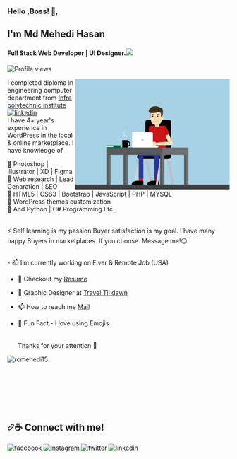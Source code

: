 ### Hello ,Boss! 👋,
## I'm Md Mehedi Hasan 
#### Full Stack Web Developer | UI Designer.<img src="https://github.com/rudrabarad/rudrabarad/blob/master/Assets/Developer.gif" width="30px">
![Profile views](https://gpvc.arturio.dev/rcmehedi15)  

<img align="right" alt="Coder GIF" height=250 width=350 src="Assets/an.gif" />

I completed diploma in engineering computer department from  [Infra polytechnic institute]([https://www.infra.edu.bd/)[<img src='https://cdn.icon-icons.com/icons2/1886/PNG/512/nose_120696.png' alt='linkedin' height='40' target="_blank">](https://icon-library.com/images/institution-icon/institution-icon-27.jpg) <br>
I have 4+ year's experience in WordPress in the local & online marketplace.  I have knowledge of 
<br>

🎴 Photoshop  | Illustrator | XD | Figma  <br>
🎴 Web research | Lead Genaration | SEO <br>
🎴 HTML5 | CSS3 | Bootstrap | JavaScript | PHP | MYSQL   <br>
🎴 WordPress themes customization  <br>
🎴 And Python | C# Programming   Etc. <br> 

<br> ⚡ Self learning is my passion Buyer satisfaction is my goal. I have many happy Buyers in marketplaces. If you choose. Message me!😊 <br>

<br>
- 📫 I’m currently working on Fiver & Remote Job (USA) 


- 📝 Checkout my [Resume](https://drive.google.com/file/d/1nh29Ipl0E84GvJP66yK-iaKaPOsWqUQL/view?usp=sharing)


- :art: Graphic Designer at [Travel Til dawn](https://www.traveltildawn.com/) 
- 📫 How to reach me [Mail](mailto:mdmehedihasan20188@gmail.com)
- :sparkling_heart: Fun Fact - I love using Emojis <br><br><br>
Thanks for your attention 👋
<p><img align="left" src="https://github-readme-stats.vercel.app/api/top-langs?username=rcmehedi15&show_icons=true&locale=en&layout=compact" alt="rcmehedi15" /></p><br><br><br><br><br><br><br>

<h2 dir="auto"><a id="user-content--connect-with-me" class="anchor" aria-hidden="true" href="#-connect-with-me"><svg class="octicon octicon-link" viewBox="0 0 16 16" version="1.1" width="16" height="16" aria-hidden="true"><path fill-rule="evenodd" d="M7.775 3.275a.75.75 0 001.06 1.06l1.25-1.25a2 2 0 112.83 2.83l-2.5 2.5a2 2 0 01-2.83 0 .75.75 0 00-1.06 1.06 3.5 3.5 0 004.95 0l2.5-2.5a3.5 3.5 0 00-4.95-4.95l-1.25 1.25zm-4.69 9.64a2 2 0 010-2.83l2.5-2.5a2 2 0 012.83 0 .75.75 0 001.06-1.06 3.5 3.5 0 00-4.95 0l-2.5 2.5a3.5 3.5 0 004.95 4.95l1.25-1.25a.75.75 0 00-1.06-1.06l-1.25 1.25a2 2 0 01-2.83 0z"></path></svg></a><g-emoji class="g-emoji" alias="coffee" fallback-src="https://github.githubassets.com/images/icons/emoji/unicode/2615.png">☕</g-emoji> Connect with me!</h2>

<p dir="auto"><a href="https://www.facebook.com/rcmehedi15" rel="nofollow"><img src="https://camo.githubusercontent.com/2d1ffa69dd491ebeca01b2098cf8233dd09950ff5895abccd5b455ca442abc59/68747470733a2f2f696d672e736869656c64732e696f2f62616467652f46616365626f6f6b2d3138373746323f7374796c653d666f722d7468652d6261646765266c6f676f3d66616365626f6f6b266c6f676f436f6c6f723d7768697465" alt="facebook" height="40" style="max-width: 100%;"></a>  <a href="https://www.instagram.com/rcmehedi15/" rel="nofollow"><img src="https://camo.githubusercontent.com/b3d4671768bd0f9b6c8f410a25a96e0c5a4d135208d8910461e986f97e7985ab/68747470733a2f2f696d672e736869656c64732e696f2f62616467652f496e7374616772616d2d4534343035463f7374796c653d666f722d7468652d6261646765266c6f676f3d696e7374616772616d266c6f676f436f6c6f723d7768697465" alt="instagram" height="40" style="max-width: 100%;"></a>  <a href="https://twitter.com/rcmehedi15" rel="nofollow"><img src="https://camo.githubusercontent.com/5d03c86f6a75f7cbe80d135d9162fbf6dc46a31253cf30a8e9bb8279b4d574d3/68747470733a2f2f696d672e736869656c64732e696f2f62616467652f547769747465722d3144413146323f7374796c653d666f722d7468652d6261646765266c6f676f3d74776974746572266c6f676f436f6c6f723d7768697465" alt="twitter" height="40" style="max-width: 100%;"></a>  <a href="https://www.linkedin.com/in/rcmehedi15/" rel="nofollow"><img src="https://camo.githubusercontent.com/a80d00f23720d0bc9f55481cfcd77ab79e141606829cf16ec43f8cacc7741e46/68747470733a2f2f696d672e736869656c64732e696f2f62616467652f4c696e6b6564496e2d3030373742353f7374796c653d666f722d7468652d6261646765266c6f676f3d6c696e6b6564696e266c6f676f436f6c6f723d7768697465" alt="linkedin" height="40" style="max-width: 100%;"></a></p>

